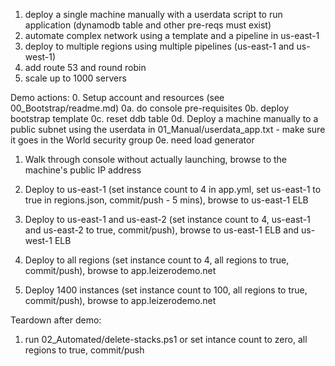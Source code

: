 1. deploy a single machine manually with a userdata script to run application (dynamodb table and other pre-reqs must exist)
2. automate complex network using a template and a pipeline in us-east-1
3. deploy to multiple regions using multiple pipelines (us-east-1 and us-west-1)
4. add route 53 and round robin
5. scale up to 1000 servers

Demo actions:
0. Setup account and resources (see 00_Bootstrap/readme.md)
0a. do console pre-requisites
0b. deploy bootstrap template
0c. reset ddb table
0d. Deploy a machine manually to a public subnet using the userdata in 01_Manual/userdata_app.txt  - make sure it goes in the World security group
0e. need load generator

1. Walk through console without actually launching, browse to the machine's public IP address

2. Deploy to us-east-1 (set instance count to 4 in app.yml, set us-east-1 to true in regions.json, commit/push - 5 mins), browse to us-east-1 ELB

3. Deploy to us-east-1 and us-east-2 (set instance count to 4, us-east-1 and us-east-2 to true, commit/push), browse to us-east-1 ELB and us-west-1 ELB

4. Deploy to all regions (set instance count to 4, all regions to true, commit/push), browse to app.leizerodemo.net

5. Deploy 1400 instances (set instance count to 100, all regions to true, commit/push), browse to app.leizerodemo.net

Teardown after demo:
1. run 02_Automated/delete-stacks.ps1 or set intance count to zero, all regions to true, commit/push